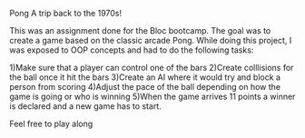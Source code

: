 Pong A trip back to the 1970s!

This was an assignment done for the Bloc bootcamp. The goal was to create a game based on the classic arcade Pong.
While doing this project, I was exposed to OOP concepts and had to do the following tasks:

1)Make sure that a player can control one of the bars
2)Create colllisions for the ball once it hit the bars
3)Create an AI where it would try and block a person from scoring
4)Adjust the pace of the ball depending on how the game is going or who is winning
5)When the game arrives 11 points a winner is declared and a new game has to start.

Feel free to play along
